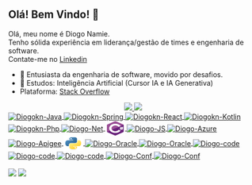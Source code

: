 ## Olá! Bem Vindo!  👋

Olá, meu nome é Diogo Namie. <br>
Tenho sólida experiência em liderança/gestão de times e engenharia de software. <br>
Contate-me no <a href="https://www.linkedin.com/in/diogo-namie-650b2219/">Linkedin</a> <br>
- 🌱 Entusiasta da engenharia de software, movido por desafios.
- 🔭 Estudos: Inteligência Artificial (Cursor IA e IA Generativa)
-  Plataforma: <a href="https://stackoverflow.com/users/17154597/diogo-namie/">Stack Overflow</a>

<div align="center">
  <a href="https://github.com/diogokn">
  <img height="140em" src="https://github-readme-stats.vercel.app/api?username=diogokn&show_icons=true&theme=dark&include_all_commits=true&count_private=true"/>
  <img height="140em" src="https://github-readme-stats.vercel.app/api/top-langs/?username=diogokn&layout=compact&langs_count=7&theme=dark"/>
</div>
<div align="center">
<!--
[![iuricode](https://github-readme-stats.vercel.app/api?username=diogokn&theme=default)](https://github.com/diogokn/)
-->
</div>
<div style="display: inline_block">
  <img align="center" alt="Diogokn-Java" height="30" width="40" src="https://cdn.jsdelivr.net/gh/devicons/devicon@latest/icons/java/java-original.svg">
  <img align="center" alt="Diogokn-Spring" height="30" width="40" src="https://cdn.jsdelivr.net/gh/devicons/devicon@latest/icons/spring/spring-original-wordmark.svg">
  <img align="center" alt="Diogokn-React" height="30" width="40" src="https://cdn.jsdelivr.net/gh/devicons/devicon@latest/icons/react/react-original-wordmark.svg">
  <img align="center" alt="Diogokn-Kotlin" height="30" width="40" src="https://cdn.jsdelivr.net/gh/devicons/devicon@latest/icons/kotlin/kotlin-original.svg">
  <img align="center" alt="Diogokn-Php" height="30" width="40" src="https://cdn.jsdelivr.net/gh/devicons/devicon@latest/icons/php/php-original.svg">
  <img align="center" alt="Diogo-Net" height="30" width="40" src="https://cdn.jsdelivr.net/gh/devicons/devicon/icons/dotnetcore/dotnetcore-original.svg">
  <img align="center" alt="Diogo-Csharp" height="30" width="40" src="https://raw.githubusercontent.com/devicons/devicon/master/icons/csharp/csharp-original.svg">
  <img align="center" alt="Diogo-JS" height="30" width="40" src="https://cdn.jsdelivr.net/gh/devicons/devicon@latest/icons/javascript/javascript-original.svg">
  <img align="center" alt="Diogo-Azure" height="30" width="40" src="https://cdn.jsdelivr.net/gh/devicons/devicon/icons/azure/azure-original.svg">
  <img align="center" alt="Diogo-Apigee" height="100" width="100" src="https://www.logo.wine/a/logo/Apigee/Apigee-Logo.wine.svg">
  <img align="center" alt="Diogo-Python" height="30" width="40" src="https://raw.githubusercontent.com/devicons/devicon/master/icons/python/python-original.svg">
  <img align="center" alt="Diogo-Oracle" height="90" width="90" src="https://cdn.jsdelivr.net/gh/devicons/devicon/icons/oracle/oracle-original.svg">
  <img align="center" alt="Diogo-Oracle" height="30" width="40" src="https://cdn.jsdelivr.net/gh/devicons/devicon/icons/mongodb/mongodb-original.svg">
  <img align="center" alt="Diogo-code" height="30" width="40" src="https://cdn.jsdelivr.net/gh/devicons/devicon/icons/vscode/vscode-original.svg">
  <img align="center" alt="Diogo-code" height="30" width="40" src="https://cdn.jsdelivr.net/gh/devicons/devicon/icons/bootstrap/bootstrap-plain.svg">
  <img align="center" alt="Diogo-code" height="60" width="50" src="https://cdn.jsdelivr.net/gh/devicons/devicon/icons/docker/docker-original-wordmark.svg">
  <img align="center" alt="Diogo-Conf" height="30" width="40" src="https://cdn.jsdelivr.net/gh/devicons/devicon/icons/git/git-original.svg">
  <img align="center" alt="Diogo-Conf" height="30" width="40" src="https://cdn.jsdelivr.net/gh/devicons/devicon/icons/confluence/confluence-original.svg">
</div>  
<br>
<div> 
  <a href = "mailto:diogokn@gmail.com"><img src="https://img.shields.io/badge/-Gmail-%23333?style=for-the-badge&logo=gmail&logoColor=white" target="_blank"></a>
  <a href="https://www.linkedin.com/in/diogo-namie-650b2219/" target="_blank"><img src="https://img.shields.io/badge/-LinkedIn-%230077B5?style=for-the-badge&logo=linkedin&logoColor=white" target="_blank"></a> 

 
</div>

